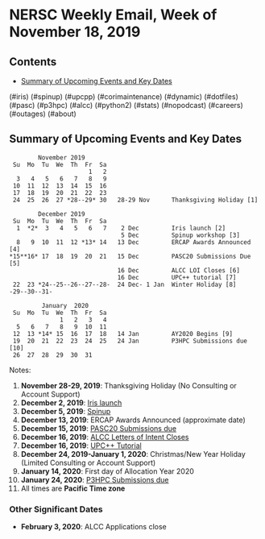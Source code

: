 # NERSC Weekly Email, Week of November 18, 2019 #

## Contents ## 

- [Summary of Upcoming Events and Key Dates](#dates)

(#iris)
(#spinup)
(#upcpp)
(#corimaintenance)
(#dynamic)
(#dotfiles)
(#pasc)
(#p3hpc)
(#alcc)
(#python2)
(#stats)
(#nopodcast)
(#careers)
(#outages)
(#about)

## Summary of Upcoming Events and Key Dates <a name="dates"/></a> ##

            November 2019
     Su  Mo  Tu  We  Th  Fr  Sa
                          1   2
      3   4   5   6   7   8   9 
     10  11  12  13  14  15  16 
     17  18  19  20  21  22  23 
     24  25  26  27 *28--29* 30   28-29 Nov      Thanksgiving Holiday [1]

            December 2019
     Su  Mo  Tu  We  Th  Fr  Sa
      1  *2*  3   4   5   6   7    2 Dec         Iris launch [2]
                                   5 Dec         Spinup workshop [3]
      8   9  10  11  12 *13* 14   13 Dec         ERCAP Awards Announced [4]
    *15**16* 17  18  19  20  21   15 Dec         PASC20 Submissions Due [5]
                                  16 Dec         ALCC LOI Closes [6]
                                  16 Dec         UPC++ tutorial [7]
     22  23 *24--25--26--27--28-  24 Dec- 1 Jan  Winter Holiday [8]
    -29--30--31-

             January  2020
     Su  Mo  Tu  We  Th  Fr  Sa
                  1   2   3   4
      5   6   7   8   9  10  11
     12  13 *14* 15  16  17  18   14 Jan         AY2020 Begins [9]
     19  20  21  22  23  24  25   24 Jan         P3HPC Submissions due [10]
     26  27  28  29  30  31

Notes:

1. **November 28-29, 2019**: Thanksgiving Holiday (No Consulting or Account Support)
2. **December 2, 2019**: [Iris launch](#iris) 
3. **December 5, 2019**: [Spinup](#spinup) 
4. **December 13, 2019**: ERCAP Awards Announced (approximate date)
5. **December 15, 2019**: [PASC20 Submissions due](#pasc)
6. **December 16, 2019**: [ALCC Letters of Intent Closes](#alcc)
7. **December 16, 2019**: [UPC++ Tutorial](#upcpp)
8. **December 24, 2019-January 1, 2020**: Christmas/New Year Holiday (Limited Consulting or Account Support)
9. **January 14, 2020**: First day of Allocation Year 2020
10. **January 24, 2020**: [P3HPC Submissions due](#p3hpc)
11. All times are **Pacific Time zone**


### Other Significant Dates ###

- **February 3, 2020**: ALCC Applications close

